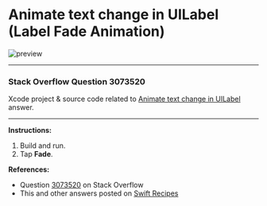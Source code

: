 # Animate text change in UILabel (Label Fade Animation)

![preview](https://i.stack.imgur.com/Y8uaD.gif)

---

### Stack Overflow Question 3073520

Xcode project & source code related to [Animate text change in UILabel](https://stackoverflow.com/questions/3073520/animate-text-change-in-uilabel/27645516#27645516) answer.

---

**Instructions:**

1. Build and run.
2. Tap **Fade**.

**References:**

- Question [3073520](https://stackoverflow.com/questions/3073520) on Stack Overflow
- This and other answers posted on [Swift Recipes](http://swiftarchitect.com/recipes/)


